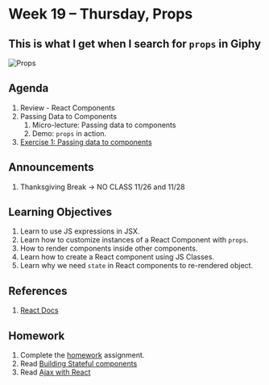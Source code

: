 # Week 19 – Thursday, Props

## This is what I get when I search for `props` in Giphy
![Props](https://media.giphy.com/media/3ofT5J5ESXh8NTDcpG/giphy.gif)

## Agenda
1. Review - React Components
1. Passing Data to Components
    1. Micro-lecture: Passing data to components 
    1. Demo: `props` in action.
1. [Exercise 1: Passing data to components](../class/exercise1/README.md)

## Announcements
1. Thanksgiving Break -> NO CLASS 11/26 and 11/28

## Learning Objectives
1. Learn to use JS expressions in JSX.
1. Learn how to customize instances of a React Component with `props`.
1. How to render components inside other components.
1. Learn how to create a React component using JS Classes.
1. Learn why we need `state` in React components to re-rendered object.

## References
1. [React Docs](https://jestjs.io/docs/en/getting-started)

## Homework
1. Complete the [homework](../homework/README.md) assignment.
1. Read [Building Stateful components](https://learn.digitalcrafts.com/flex/lessons/full-stack-frameworks/stateful-components/)
1. Read [Ajax with React](https://learn.digitalcrafts.com/flex/lessons/full-stack-frameworks/ajax-with-react/)


